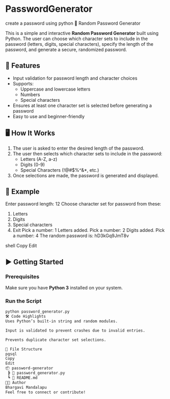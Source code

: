 # PasswordGenerator
create a password using python
 🔐 Random Password Generator

This is a simple and interactive **Random Password Generator** built using Python. The user can choose which character sets to include in the password (letters, digits, special characters), specify the length of the password, and generate a secure, randomized password.

## 🧠 Features

- Input validation for password length and character choices
- Supports:
  - Uppercase and lowercase letters
  - Numbers
  - Special characters
- Ensures at least one character set is selected before generating a password
- Easy to use and beginner-friendly

## 🖥️ How It Works

1. The user is asked to enter the desired length of the password.
2. The user then selects which character sets to include in the password:
   - Letters (A-Z, a-z)
   - Digits (0-9)
   - Special Characters (!@#$%^&*, etc.)
3. Once selections are made, the password is generated and displayed.

## 📌 Example

Enter password length: 12
Choose character set for password from these:
1. Letters
2. Digits
3. Special characters
4. Exit
Pick a number: 1
Letters added.
Pick a number: 2
Digits added.
Pick a number: 4
The random password is: hD3kGq9JmT8v

shell
Copy
Edit

## ▶️ Getting Started

### Prerequisites

Make sure you have **Python 3** installed on your system.

### Run the Script

```bash
python password_generator.py
🛠️ Code Highlights
Uses Python’s built-in string and random modules.

Input is validated to prevent crashes due to invalid entries.

Prevents duplicate character set selections.

📁 File Structure
pgsql
Copy
Edit
📦 password-generator
 ┣ 📄 password_generator.py
 ┗ 📄 README.md
🧑‍💻 Author
Bhargavi Mandalapu
Feel free to connect or contribute!
